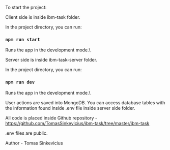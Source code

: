 To start the project:

Client side is inside ibm-task folder.

In the project directory, you can run:

### `npm run start`

Runs the app in the development mode.\

Server side is inside ibm-task-server folder.

In the project directory, you can run:

### `npm run dev`

Runs the app in the development mode.\

User actions are saved into MongoDB. You can access database tables with the information found inside .env file inside server side folder.

All code is placed inside Github repository - https://github.com/TomasSinkevicius/ibm-task/tree/master/ibm-task

.env files are public.

Author - Tomas Sinkevicius
